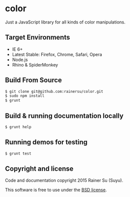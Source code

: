 # color
Just a JavaScript library for all kinds of color manipulations.

Target Environments
-------------------

- IE 6+
- Latest Stable: Firefox, Chrome, Safari, Opera
- Node.js
- Rhino & SpiderMonkey

Build From Source
-----------------

```bash
$ git clone git@github.com:rainersu/color.git
$ sudo npm install
$ grunt
```

Build & running documentation locally
-------------------------------------

```bash
$ grunt help
```

Running demos for testing
-------------------------

```bash
$ grunt test
```

Copyright and license
---------------------

Code and documentation copyright 2015 Rainer Su (Suyu).

This software is free to use under the [BSD license](https://github.com/rainersu/color/blob/master/LICENSE.md).
